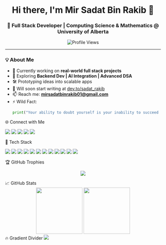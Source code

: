 <h1 align="center">Hi there, I'm Mir Sadat Bin Rakib 👋</h1>

<h3 align="center">🚀 Full Stack Developer | Computing Science & Mathematics @ University of Alberta</h3>

<div align="center">
  <img src="https://komarev.com/ghpvc/?username=sadat-rakib&label=Profile%20views&color=0e75b6&style=flat" alt="Profile Views" />
</div>

---

### 💡 About Me  
- 🔭 Currently working on **real-world full stack projects**  
- 🌱 Exploring **Backend Dev | AI Integration | Advanced DSA**  
- 🛠️ Prototyping ideas into scalable apps  
- 📝 Will soon start writing at [dev.to/sadat_rakib](https://dev.to/sadat_rakib)  
- 📫 Reach me: **mirsadatbinrakib01@gmail.com**  
- ⚡ Wild Fact:  
  ```python
  print("Your ability to doubt yourself is your inability to succeed - Mir Sadat Bin Rakib")

🌐 Connect with Me
<p align="left"> <a href="https://dev.to/sadat_rakib" target="_blank"><img src="https://img.shields.io/badge/dev.to-000?style=for-the-badge&logo=devdotto&logoColor=white"/></a> <a href="https://linkedin.com/in/mir-sadat-bin-rakib" target="_blank"><img src="https://img.shields.io/badge/linkedin-0077B5?style=for-the-badge&logo=linkedin&logoColor=white"/></a> <a href="https://twitter.com/sadat_03" target="_blank"><img src="https://img.shields.io/badge/Twitter-1DA1F2?style=for-the-badge&logo=twitter&logoColor=white"/></a> <a href="https://medium.com/@mirsadatbinrakib01" target="_blank"><img src="https://img.shields.io/badge/medium-000000?style=for-the-badge&logo=medium&logoColor=white"/></a> <a href="https://leetcode.com/sadat_07" target="_blank"><img src="https://img.shields.io/badge/LeetCode-FFA116?style=for-the-badge&logo=leetcode&logoColor=black"/></a> </p>
🧠 Tech Stack
<p align="left"> <img src="https://img.shields.io/badge/HTML5-E34F26?style=flat&logo=html5&logoColor=white" /> <img src="https://img.shields.io/badge/CSS3-1572B6?style=flat&logo=css3&logoColor=white" /> <img src="https://img.shields.io/badge/JavaScript-F7DF1E?style=flat&logo=javascript&logoColor=black" /> <img src="https://img.shields.io/badge/TypeScript-3178C6?style=flat&logo=typescript&logoColor=white" /> <img src="https://img.shields.io/badge/React-61DAFB?style=flat&logo=react&logoColor=black" /> <img src="https://img.shields.io/badge/Node.js-339933?style=flat&logo=nodedotjs&logoColor=white" /> <img src="https://img.shields.io/badge/Tailwind_CSS-06B6D4?style=flat&logo=tailwindcss&logoColor=white" /> <img src="https://img.shields.io/badge/Vite-646CFF?style=flat&logo=vite&logoColor=white" /> <img src="https://img.shields.io/badge/Git-F05032?style=flat&logo=git&logoColor=white" /> <img src="https://img.shields.io/badge/GitHub-181717?style=flat&logo=github&logoColor=white" /> <img src="https://img.shields.io/badge/Python-3776AB?style=flat&logo=python&logoColor=white" /> <img src="https://img.shields.io/badge/Figma-F24E1E?style=flat&logo=figma&logoColor=white" /> </p>
🏆 GitHub Trophies
<p align="center"> <img src="https://github-profile-trophy.vercel.app/?username=sadat-rakib&theme=darkhub&no-frame=true&margin-w=10&row=1&column=6" /> </p>
📈 GitHub Stats
<div align="center"> <img height="150px" src="https://github-readme-stats.vercel.app/api?username=sadat-rakib&show_icons=true&theme=react&count_private=true" /> <img height="150px" src="https://github-readme-stats.vercel.app/api/top-langs/?username=sadat-rakib&layout=compact&theme=react" /> </div>
🔥 Gradient Divider
<img src="https://capsule-render.vercel.app/api?type=waving&color=gradient&height=100&section=footer"/>

